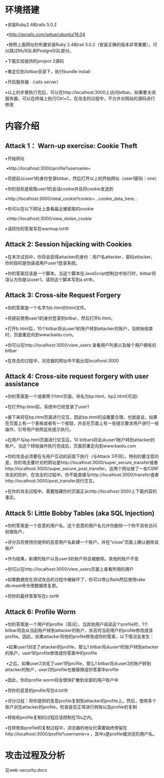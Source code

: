 # **环境搭建**

•安装Ruby2.4和rails 5.0.2

​	•http://gorails.com/setup/ubuntu/16.04

​	•按照上面网址的布置安装Ruby 2.4和rail 5.0.2（安装正确的版本非常重要）。可以跳过MySQL和PostgreSQL部分。

•下载实验提供的project 2源码

•重定位到/bitbar目录下，执行bundle install

•开启服务器 （rails server）

•以上的步骤执行完后，可以在http://localhost:3000上访问bitbar。如果要关闭服务器，可以在终端上执行Ctrl+C。在攻击的过程中，不允许对网站的源码进行修改



# **内容介绍**



## Attack 1： Warn-up exercise: Cookie Theft

•开始网址

​	•http://localhost:3000/profile?username=

•将提前以user1的身份登录bitbar，然后打开以上的开始网址（user1密码：one）

•你的目标是偷取user1的会话cookie并且将cookie发送到

​	•http://localhost:3000/steal_cookie?cookie=...cookie_data_here...

•你可以在以下网址上查看最近被偷取的cookie

​	•http://localhost:3000/view_stolen_cookie

•请将你的答案写在warmup.txt中



## Attack 2: Session hijacking with Cookies

•在本次试验中，你将会获得attacker的身份：用户名attacker，密码attacker。你的目的是伪装成用户user1登录系统。

•你的答案应该是一个脚本。当这个脚本在JavaScript控制台中执行时，bitbar将误认为你是以user1。请将这个脚本写到a.sh中。



## Attack 3: Cross-site Request Forgery

•你的答案是一个名字为b.html的html文件。

•将提前使用user1的身份登录到bitbar，然后打开b.html。

•打开b.html后，10个bitbar将从user1的账户转到attacker的账户，当转账结束时，页面重定向到www.baidu.com。

•你可以在http://localhost:3000/view_users 查看用户列表以及每个用户拥有的bitbar

•在攻击的过程中，浏览器的网址中不能出现localhost:3000



## Attack 4: Cross-site request forgery with user assistance

•你的答案是一个或者两个html页面，命名为bp.html，bp2.html(可选)

•在打开bp.html前，系统中已经登录了user1

•接下来将在bp.html页面进行交互，因此bp.html的设置要合理。也就是说，如果在页面上有一个表格或者有一个按钮，并且在页面上有一些提示要求用户进行一些操作，引导用户依照这些提示执行。

•在用户与bp.html页面进行交互后，10 bitbars将会从user1账户转到attacker的账户。当这个转账操作执行完成后，页面将重定向到www.baidu.com

•你的攻击必须要在与用户互动的前提下执行（与Attack 3不同）。特别的要注意的是，你的攻击要针对的网址是http://localhost:3000/super_secure_transfer或者http://localhost:3000/super_secure_post_transfer。这两个网址做了一些CSRF攻击的防护。在攻击的过程中，你不能直接与http://localhost:3000/transfer或者http://localhost:3000/post_transfer进行交互。

•在你的攻击过程中，需要隐藏你的页面正从http://localhost:3000上下载内容的事实。



## Attack 5: Little Bobby Tables (aka SQL Injection)

•你的答案是一个恶意的用户名。这个恶意的用户名允许你删除一个你不具有访问权限账户。

•评分员将使用你提供的恶意用户名新建一个账户。并在“close”页面上确认删除该账户

•作为结果，新建的账户以及user3的账户将会被删除。其他的账户不变

•你可以在http://localhost:3000/view_users页面上查看所用的用户

•如果数据库在测试攻击的过程中被破坏了，你可以停止Rails然后使用rake db:reset命令使数据库复原。

•将你的最终答案写在c.txt中



## Attack 6: Profile Worm

•你的答案是一个用户的profile（简况）。当其他用户阅读这个profile时，1个bitbar将会从当前账户转到attacker的账户，并且将当前用户的profile修改成该profile。因此，如果attacker将他的profile修改成你的答案，以下情况会发生：

​	•如果user1浏览了attacker的profile，那么1 bitbar将从user1的账户转到attacker的账户，user1的profile修改成你答案中的profile

​	•之后，如果user2浏览了user1的profile，那么1 bitbar将从user2的账户转到attacker的账户，user2的profile也被替换成你答案中profile

•因此，你的profile worm将会很快扩散到全部的用户账户中

•将你的恶意的profile写在d.txt中

•评分过程：将你提供的恶意profile复制到attacker的profile上。然后，使用多个账户浏览attacker的profile。检查是否正常进行转账以及profile的复制

•转账和profile复制的过程应该控制在15s之内。

•在转账和profile的复制过程中，浏览器的地址栏需要始终停留在http://localhost:3000/profile?username=x ，其中x是profile被浏览的用户名。

# 攻击过程及分析

见web-security.docx
